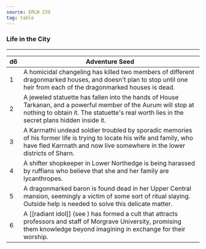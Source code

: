 ```yaml
---
source: ERLW 239
tag: table
---
```


### Life in the City
---
|d6|Adventure Seed|
|----|------------|
|1|A homicidal changeling has killed two members of different dragonmarked houses, and doesn't plan to stop until one heir from each of the dragonmarked houses is dead.|
|2|A jeweled statuette has fallen into the hands of House Tarkanan, and a powerful member of the Aurum will stop at nothing to obtain it. The statuette's real worth lies in the secret plans hidden inside it.|
|3|A Karrnathi undead soldier troubled by sporadic memories of his former life is trying to locate his wife and family, who have fled Karrnath and now live somewhere in the lower districts of Sharn.|
|4|A shifter shopkeeper in Lower Northedge is being harassed by ruffians who believe that she and her family are lycanthropes.|
|5|A dragonmarked baron is found dead in her Upper Central mansion, seemingly a victim of some sort of ritual slaying. Outside help is needed to solve this delicate matter.|
|6|A [[radiant idol]] (see ) has formed a cult that attracts professors and staff of Morgrave University, promising them knowledge beyond imagining in exchange for their worship.|
